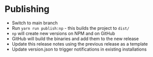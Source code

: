 # Publishing

- Switch to main branch
- Run `yarn run publish:np` - this builds the project to `dist/`
- `np` will create new versions on NPM and on GitHub
- GitHub will build the binaries and add them to the new release
- Update this release notes using the previous release as a template
- Update version.json to trigger notifications in existing installations
